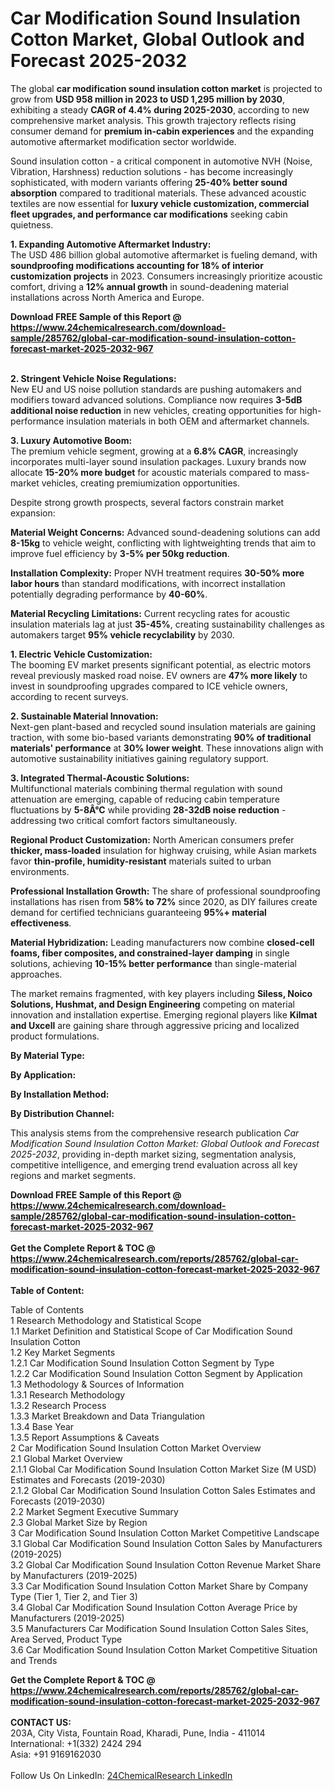<h1>Car Modification Sound Insulation Cotton Market, Global Outlook and Forecast 2025-2032</h1><p>The global <strong>car modification sound insulation cotton market</strong> is projected to grow from <strong>USD 958 million in 2023 to USD 1,295 million by 2030</strong>, exhibiting a steady <strong>CAGR of 4.4% during 2025-2030</strong>, according to new comprehensive market analysis. This growth trajectory reflects rising consumer demand for <strong>premium in-cabin experiences</strong> and the expanding automotive aftermarket modification sector worldwide.</p><p>Sound insulation cotton - a critical component in automotive NVH (Noise, Vibration, Harshness) reduction solutions - has become increasingly sophisticated, with modern variants offering <strong>25-40% better sound absorption</strong> compared to traditional materials. These advanced acoustic textiles are now essential for <strong>luxury vehicle customization, commercial fleet upgrades, and performance car modifications</strong> seeking cabin quietness.</p><p><strong>1. Expanding Automotive Aftermarket Industry:</strong><br>
The USD 486 billion global automotive aftermarket is fueling demand, with <strong>soundproofing modifications accounting for 18% of interior customization projects</strong> in 2023. Consumers increasingly prioritize acoustic comfort, driving a <strong>12% annual growth</strong> in sound-deadening material installations across North America and Europe.</p><div><b>Download FREE Sample of this Report @ 
            <a href="https://www.24chemicalresearch.com/download-sample/285762/global-car-modification-sound-insulation-cotton-forecast-market-2025-2032-967">
            https://www.24chemicalresearch.com/download-sample/285762/global-car-modification-sound-insulation-cotton-forecast-market-2025-2032-967</a></b></div><br><p><strong>2. Stringent Vehicle Noise Regulations:</strong><br>
New EU and US noise pollution standards are pushing automakers and modifiers toward advanced solutions. Compliance now requires <strong>3-5dB additional noise reduction</strong> in new vehicles, creating opportunities for high-performance insulation materials in both OEM and aftermarket channels.</p><p><strong>3. Luxury Automotive Boom:</strong><br>
The premium vehicle segment, growing at a <strong>6.8% CAGR</strong>, increasingly incorporates multi-layer sound insulation packages. Luxury brands now allocate <strong>15-20% more budget</strong> for acoustic materials compared to mass-market vehicles, creating premiumization opportunities.</p><p>Despite strong growth prospects, several factors constrain market expansion:</p><p><strong>Material Weight Concerns:</strong> Advanced sound-deadening solutions can add <strong>8-15kg</strong> to vehicle weight, conflicting with lightweighting trends that aim to improve fuel efficiency by <strong>3-5% per 50kg reduction</strong>.</p><p><strong>Installation Complexity:</strong> Proper NVH treatment requires <strong>30-50% more labor hours</strong> than standard modifications, with incorrect installation potentially degrading performance by <strong>40-60%</strong>.</p><p><strong>Material Recycling Limitations:</strong> Current recycling rates for acoustic insulation materials lag at just <strong>35-45%</strong>, creating sustainability challenges as automakers target <strong>95% vehicle recyclability</strong> by 2030.</p><p><strong>1. Electric Vehicle Customization:</strong><br>
The booming EV market presents significant potential, as electric motors reveal previously masked road noise. EV owners are <strong>47% more likely</strong> to invest in soundproofing upgrades compared to ICE vehicle owners, according to recent surveys.</p><p><strong>2. Sustainable Material Innovation:</strong><br>
Next-gen plant-based and recycled sound insulation materials are gaining traction, with some bio-based variants demonstrating <strong>90% of traditional materials' performance</strong> at <strong>30% lower weight</strong>. These innovations align with automotive sustainability initiatives gaining regulatory support.</p><p><strong>3. Integrated Thermal-Acoustic Solutions:</strong><br>
Multifunctional materials combining thermal regulation with sound attenuation are emerging, capable of reducing cabin temperature fluctuations by <strong>5-8Â°C</strong> while providing <strong>28-32dB noise reduction</strong> - addressing two critical comfort factors simultaneously.</p><p><strong>Regional Product Customization:</strong> North American consumers prefer <strong>thicker, mass-loaded</strong> insulation for highway cruising, while Asian markets favor <strong>thin-profile, humidity-resistant</strong> materials suited to urban environments.</p><p><strong>Professional Installation Growth:</strong> The share of professional soundproofing installations has risen from <strong>58% to 72%</strong> since 2020, as DIY failures create demand for certified technicians guaranteeing <strong>95%+ material effectiveness</strong>.</p><p><strong>Material Hybridization:</strong> Leading manufacturers now combine <strong>closed-cell foams, fiber composites, and constrained-layer damping</strong> in single solutions, achieving <strong>10-15% better performance</strong> than single-material approaches.</p><p>The market remains fragmented, with key players including <strong>Siless, Noico Solutions, Hushmat, and Design Engineering</strong> competing on material innovation and installation expertise. Emerging regional players like <strong>Kilmat and Uxcell</strong> are gaining share through aggressive pricing and localized product formulations.</p><p><strong>By Material Type:</strong></p><p><strong>By Application:</strong></p><p><strong>By Installation Method:</strong></p><p><strong>By Distribution Channel:</strong></p><p>This analysis stems from the comprehensive research publication <em>Car Modification Sound Insulation Cotton Market: Global Outlook and Forecast 2025-2032</em>, providing in-depth market sizing, segmentation analysis, competitive intelligence, and emerging trend evaluation across all key regions and market segments.</p><div><b>Download FREE Sample of this Report @ 
            <a href="https://www.24chemicalresearch.com/download-sample/285762/global-car-modification-sound-insulation-cotton-forecast-market-2025-2032-967">
            https://www.24chemicalresearch.com/download-sample/285762/global-car-modification-sound-insulation-cotton-forecast-market-2025-2032-967</a></b></div><br><div><b>Get the Complete Report & TOC @ 
            <a href="https://www.24chemicalresearch.com/reports/285762/global-car-modification-sound-insulation-cotton-forecast-market-2025-2032-967">
            https://www.24chemicalresearch.com/reports/285762/global-car-modification-sound-insulation-cotton-forecast-market-2025-2032-967</a></b></div><br>
            <b>Table of Content:</b><p>Table of Contents<br />
1 Research Methodology and Statistical Scope<br />
1.1 Market Definition and Statistical Scope of Car Modification Sound Insulation Cotton<br />
1.2 Key Market Segments<br />
1.2.1 Car Modification Sound Insulation Cotton Segment by Type<br />
1.2.2 Car Modification Sound Insulation Cotton Segment by Application<br />
1.3 Methodology & Sources of Information<br />
1.3.1 Research Methodology<br />
1.3.2 Research Process<br />
1.3.3 Market Breakdown and Data Triangulation<br />
1.3.4 Base Year<br />
1.3.5 Report Assumptions & Caveats<br />
2 Car Modification Sound Insulation Cotton Market Overview<br />
2.1 Global Market Overview<br />
2.1.1 Global Car Modification Sound Insulation Cotton Market Size (M USD) Estimates and Forecasts (2019-2030)<br />
2.1.2 Global Car Modification Sound Insulation Cotton Sales Estimates and Forecasts (2019-2030)<br />
2.2 Market Segment Executive Summary<br />
2.3 Global Market Size by Region<br />
3 Car Modification Sound Insulation Cotton Market Competitive Landscape<br />
3.1 Global Car Modification Sound Insulation Cotton Sales by Manufacturers (2019-2025)<br />
3.2 Global Car Modification Sound Insulation Cotton Revenue Market Share by Manufacturers (2019-2025)<br />
3.3 Car Modification Sound Insulation Cotton Market Share by Company Type (Tier 1, Tier 2, and Tier 3)<br />
3.4 Global Car Modification Sound Insulation Cotton Average Price by Manufacturers (2019-2025)<br />
3.5 Manufacturers Car Modification Sound Insulation Cotton Sales Sites, Area Served, Product Type<br />
3.6 Car Modification Sound Insulation Cotton Market Competitive Situation and Trends<br />
</p><div><b>Get the Complete Report & TOC @ 
            <a href="https://www.24chemicalresearch.com/reports/285762/global-car-modification-sound-insulation-cotton-forecast-market-2025-2032-967">
            https://www.24chemicalresearch.com/reports/285762/global-car-modification-sound-insulation-cotton-forecast-market-2025-2032-967</a></b></div><br><b>CONTACT US:</b><br>
            203A, City Vista, Fountain Road, Kharadi, Pune, India - 411014<br>
            International: +1(332) 2424 294<br>
            Asia: +91 9169162030 <br><br>
            Follow Us On LinkedIn: <a href="https://www.linkedin.com/company/24chemicalresearch/">24ChemicalResearch LinkedIn</a>